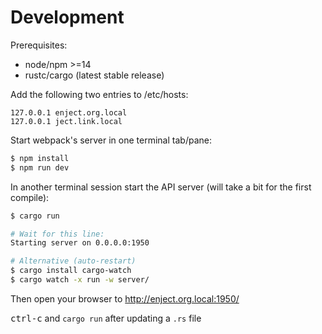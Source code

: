 # Development

Prerequisites:

- node/npm >=14
- rustc/cargo (latest stable release)

Add the following two entries to /etc/hosts:

```
127.0.0.1 enject.org.local
127.0.0.1 ject.link.local
```

Start webpack's server in one terminal tab/pane:

```sh
$ npm install
$ npm run dev
```

In another terminal session start the API server (will take a bit for the first
compile):

```sh
$ cargo run

# Wait for this line:
Starting server on 0.0.0.0:1950

# Alternative (auto-restart)
$ cargo install cargo-watch
$ cargo watch -x run -w server/
```

Then open your browser to http://enject.org.local:1950/

<kbd>ctrl-c</kbd> and `cargo run` after updating a `.rs` file
